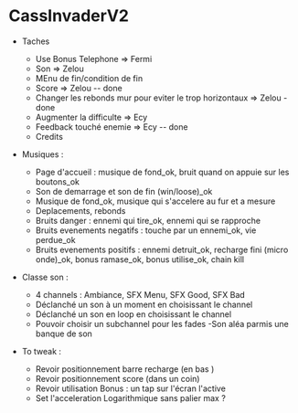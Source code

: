 ﻿# CassInvaderV2


  - Taches 

     - Use Bonus Telephone => Fermi
     - Son => Zelou
     - MEnu de fin/condition de fin
     - Score => Zelou -- done
     - Changer les rebonds mur pour eviter le trop horizontaux => Zelou - done
     - Augmenter la difficulte => Ecy
     - Feedback touché enemie => Ecy -- done
     - Credits

  - Musiques :

     - Page d'accueil : musique de fond_ok, bruit quand on appuie sur les boutons_ok
     - Son de demarrage et son de fin (win/loose)_ok
     - Musique de fond_ok, musique qui s'accelere au fur et a mesure
     - Deplacements, rebonds
     - Bruits danger : ennemi qui tire_ok, ennemi qui se rapproche
     - Bruits evenements negatifs : touche par un ennemi_ok, vie perdue_ok
     - Bruits evenements positifs : ennemi detruit_ok, recharge fini (micro onde)_ok, bonus ramase_ok, bonus utilise_ok, chain kill
	 
  - Classe son :
     - 4 channels : Ambiance, SFX Menu, SFX Good, SFX Bad
	 - Déclanché un son à un moment en choisissant le channel
	 - Déclanché un son en loop en choisissant le channel
	 - Pouvoir choisir un subchannel pour les fades
	 -Son aléa parmis une banque de son
	 
  - To tweak :
     - Revoir positionnement barre recharge (en bas )
	 - Revoir positionnement score (dans un coin)
	 - Revoir utilisation Bonus : un tap sur l'écran l'active
	 - Set l'acceleration Logarithmique sans palier max ?
